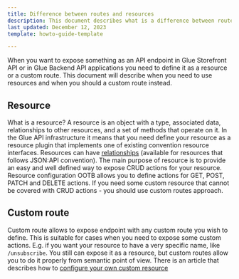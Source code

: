 ```yaml
---
title: Difference between routes and resources
description: This document describes what is a difference between routes and resources.
last_updated: December 12, 2023
template: howto-guide-template

---
```


When you want to expose something as an API endpoint in Glue Storefront API or in Glue Backend API applications you need to define it as a resource or a custom route.
This document will describe when you need to use resources and when you should a custom route instead.

## Resource

What is a resource? A resource is an object with a type, associated data, relationships to other resources, and a set of methods that operate on it.
In the Glue API infrastructure it means that you need define your resource as a resource plugin that implements one of existing convention resource interfaces.
Resources can have [relationships](/docs/scos/dev/glue-api-guides/{{page.version}}/create-glue-api-resources-with-parent-child-relationships.html) (available for resources that follows JSON:API convention).
The main purpose of resource is to provide an easy and well defined way to expose CRUD actions for your resource. Resource configuration OOTB allows you to define actions for GET, POST, PATCH and DELETE actions.
If you need some custom resource that cannot be covered with CRUD actions - you should use custom routes approach.

## Custom route

Custom route allows to expose endpoint with any custom route you wish to define. This is suitable for cases when you need to expose some custom actions. E.g. if you want your resource to have a very specific name, like `/unsubscribe`. You still can expose it as a resource, but custom routes allow you to do it properly from semantic point of view.
There is an article that describes how to [configure your own custom resource](/docs/scos/dev/glue-api-guides/{{page.version}}/routing/create-routes.html)
